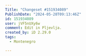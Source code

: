 ```yaml
---
Title: "Changeset #151934089"
PublishDate: "2024-05-28T09:13:46Z"
id: 151934089
user: jVF5nUXy6w
comment: Edit in Pljevlja.
created_by: iD 2.29.0
tags:
  - Montenegro

---
```

